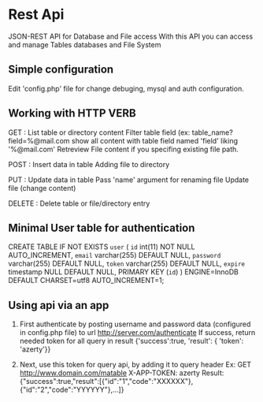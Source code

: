 Rest Api
========

JSON-REST API for Database and File access
With this API you can access and manage Tables databases and File System


Simple configuration
--------------------

Edit 'config.php' file for change debuging, mysql and auth configuration.


Working with HTTP VERB
----------------------

GET : List table or directory content
      Filter table field (ex: table_name?field=%@mail.com show all content with table field named 'field' liking '%@mail.com'
      Retreview File content if you specifing existing file path.

POST : Insert data in table
       Adding file to directory

PUT : Update data in table
      Pass 'name' argument for renaming file
      Update file (change content)

DELETE : Delete table or file/directory entry


Minimal User table for authentication
-------------------------------------

CREATE TABLE IF NOT EXISTS `user` (
  `id` int(11) NOT NULL AUTO_INCREMENT,
  `email` varchar(255) DEFAULT NULL,
  `password` varchar(255) DEFAULT NULL,
  `token` varchar(255) DEFAULT NULL,
  `expire` timestamp NULL DEFAULT NULL,
  PRIMARY KEY (`id`)
) ENGINE=InnoDB DEFAULT CHARSET=utf8 AUTO_INCREMENT=1;


Using api via an app
--------------------

1) First authenticate by posting username and password data (configured in config.php file) to url http://server.com/authenticate
   If success, return needed token for all query in result {'success':true, 'result': { 'token': 'azerty'}}

2) Next, use this token for query api, by adding it to query header
   Ex: GET http://www.domain.com/matable
       X-APP-TOKEN: azerty
   Result: {"success":true,"result":[{"id":"1","code":"XXXXXX"},{"id":"2","code":"YYYYYY"},...]}
